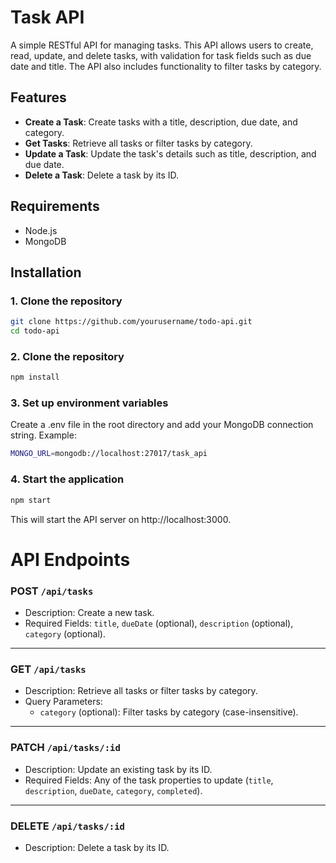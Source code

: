 # Task API

A simple RESTful API for managing tasks. This API allows users to create, read, update, and delete tasks, with validation for task fields such as due date and title. The API also includes functionality to filter tasks by category.

## Features

-   **Create a Task**: Create tasks with a title, description, due date, and category.
-   **Get Tasks**: Retrieve all tasks or filter tasks by category.
-   **Update a Task**: Update the task's details such as title, description, and due date.
-   **Delete a Task**: Delete a task by its ID.

## Requirements

-   Node.js 
-   MongoDB 

## Installation

### 1. Clone the repository

```bash
git clone https://github.com/yourusername/todo-api.git
cd todo-api
```

### 2. Clone the repository

```bash
npm install
```

### 3. Set up environment variables
Create a .env file in the root directory and add your MongoDB connection string. Example:
```bash
MONGO_URL=mongodb://localhost:27017/task_api
```

### 4. Start the application
```bash
npm start
```
This will start the API server on http://localhost:3000.

# API Endpoints
### **POST** `/api/tasks`
- Description: Create a new task.
- Required Fields: `title`, `dueDate` (optional), `description` (optional), `category` (optional).

---

### **GET** `/api/tasks`
- Description: Retrieve all tasks or filter tasks by category.
- Query Parameters: 
  - `category` (optional): Filter tasks by category (case-insensitive).

---

### **PATCH** `/api/tasks/:id`
- Description: Update an existing task by its ID.
- Required Fields: Any of the task properties to update (`title`, `description`, `dueDate`, `category`, `completed`).

---

### **DELETE** `/api/tasks/:id`
- Description: Delete a task by its ID.



